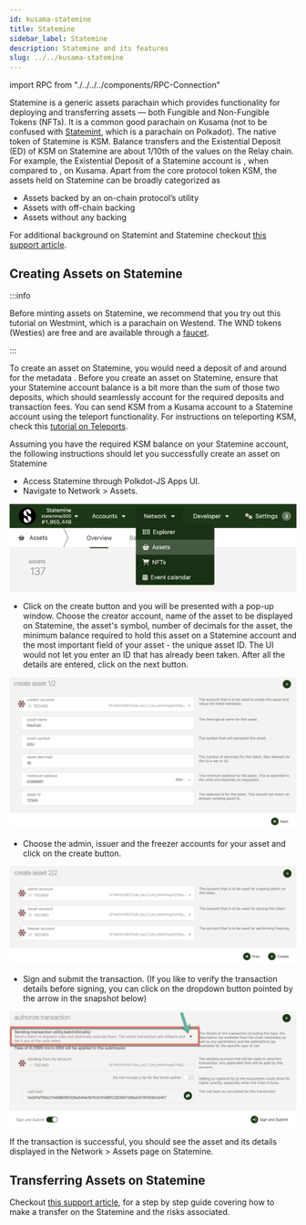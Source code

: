 ```yaml
---
id: kusama-statemine
title: Statemine
sidebar_label: Statemine
description: Statemine and its features
slug: ../../kusama-statemine
---
```

import RPC from "./../../../components/RPC-Connection"

Statemine is a generic assets parachain which provides functionality for deploying and transferring assets — both Fungible and Non-Fungible Tokens (NFTs). It is a common good parachain on Kusama (not to be confused with [Statemint](../../learn/learn-common-good-chains.md#statemint), which is a parachain on Polkadot). The native token of Statemine is KSM. Balance transfers and the Existential Deposit (ED) of KSM on Statemine are about 1/10th of the values on the Relay chain. For example, the Existential Deposit of a Statemine account is <RPC network="statemine" path="consts.balances.existentialDeposit" defaultValue={3333333} filter="humanReadable"/>, 
when compared to <RPC network="kusama" path="consts.balances.existentialDeposit" defaultValue={33333333} filter="humanReadable"/>, on Kusama.
Apart from the core protocol token KSM, the assets held on Statemine can be broadly categorized as 

- Assets backed by an on-chain protocol’s utility
- Assets with off-chain backing
- Assets without any backing

For additional background on Statemint and Statemine checkout [this support article](https://support.polkadot.network/support/solutions/articles/65000181800-what-is-statemint-and-statemine-and-how-do-i-use-them-).

## Creating Assets on Statemine

:::info

Before minting assets on Statemine, we recommend that you try out this tutorial on Westmint, which is a parachain on Westend. 
The WND tokens (Westies) are free and are available through a [faucet](https://wiki.polkadot.network/docs/learn-DOT#getting-westies).

:::

To create an asset on Statemine, you would need a deposit of <RPC network="statemine" path="consts.assets.assetDeposit" defaultValue={100000000000} filter="humanReadable"/>
and around <RPC network="statemine" path="consts.assets.metadataDepositBase" defaultValue={668933304} filter="humanReadable"/> for the metadata
. Before you create an asset on Statemine, ensure that your Statemine account balance is a bit more 
than the sum of those two deposits, which should seamlessly account for the required deposits 
and transaction fees. You can send KSM from a Kusama account to a Statemine account using the 
teleport functionality. For instructions on teleporting KSM, check this [tutorial on Teleports](../../learn/learn-teleport.md).

Assuming you have the required KSM balance on your Statemine account, the following instructions should let you successfully create an asset on Statemine

- Access Statemine through Polkdot-JS Apps UI.
- Navigate to Network > Assets.

![Navigate to Assets page](../../assets/kusama/statemine-asset-0.png)

- Click on the create button and you will be presented with a pop-up window. Choose the creator account, name of the asset to be
displayed on Statemine, the asset's symbol, number of decimals for the asset, the minimum balance required to hold this asset on a Statemine account and the most important field of your asset - the unique asset ID. The UI would not let you enter an ID that has already been taken. After all the details are entered, click on the next button.

![Add Asset Metadata](../../assets/kusama/statemine-asset-1.png)

- Choose the admin, issuer and the freezer accounts for your asset and click on the create button.

![Asset managing accounts](../../assets/kusama/statemine-asset-2.png)

- Sign and submit the transaction. (If you like to verify the transaction details before signing, you can click on the dropdown button pointed by the arrow in the snapshot below)

![Sign asset creating transaction](../../assets/kusama/statemine-asset-3.png)

If the transaction is successful,  you should see the asset and its details displayed in the Network > Assets page on Statemine.

## Transferring Assets on Statemine

Checkout [this support article](https://support.polkadot.network/support/solutions/articles/65000181118-how-to-transfer-tether-usdt-on-statemine), for a step by step guide covering how to make a transfer on the Statemine and the risks associated.